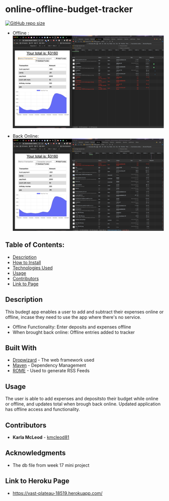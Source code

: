 # online-offline-budget-tracker

[![GitHub repo size](https://img.shields.io/github/repo-size/Kmcleod81/online-offline-budget-tracker)](https://shields.io/)

* Offline :
![Budget Tracker](./public/img/offline.jpg)

* Back Online:
![Budget Tracker](./public/img/backOnline.jpg)

## Table of Contents:
* [Description](##Description)
* [How to Install](##How-to-Install)
* [Technologies Used](##Technologies-Used)
* [Usage](##Usage)
* [Contributors](##Contributors)
* [Link to Page](##Link-to-Page)

## Description
This budegt app enables a user to add and subtract their expenses online or offline, incase they need to use the app where there's no service.

* Offline Functionality: Enter deposits and expenses offline
* When brought back online: Offline entries added to tracker

## Built With

* [Dropwizard](http://www.dropwizard.io/1.0.2/docs/) - The web framework used
* [Maven](https://maven.apache.org/) - Dependency Management
* [ROME](https://rometools.github.io/rome/) - Used to generate RSS Feeds

## Usage
The user is able to add expenses and depositsto their budget while online or offline, and updates total when brough back online. Updated application has offline access and functionality.

## Contributors
* **Karla McLeod** - [kmcleod81](https://github.com/kmcleod81)

## Acknowledgments
* The db file from week 17 mini project

## Link to Heroku Page
* https://vast-plateau-18519.herokuapp.com/


